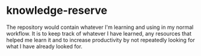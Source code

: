 # knowledge-reserve
The repository would contain whatever I'm learning and using in my normal workflow. It is to keep track of whatever I have learned, any resources that helped me learn it and to increase productivity by not repeatedly looking for what I have already looked for.

